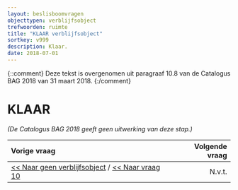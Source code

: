 ```yaml
---
layout: beslisboomvragen
objecttypen: verblijfsobject
trefwoorden: ruimte
title: "KLAAR verblijfsobject"
sortkey: v999
description: Klaar.
date: 2018-07-01
---
```


{::comment}
Deze tekst is overgenomen uit paragraaf 10.8 van de Catalogus BAG 2018 van 31 maart 2018.
{:/comment}

# KLAAR

_(De Catalogus BAG 2018 geeft geen uitwerking van deze stap.)_

Vorige vraag    | Volgende vraag
:--        | --:
[<< Naar geen verblijfsobject]({{-site.baseurl-}}/beslisboomvragen/verblijfsobject-11) / [<< Naar vraag 10]({{-site.baseurl-}}/beslisboomvragen/verblijfsobject-10) | N.v.t.
